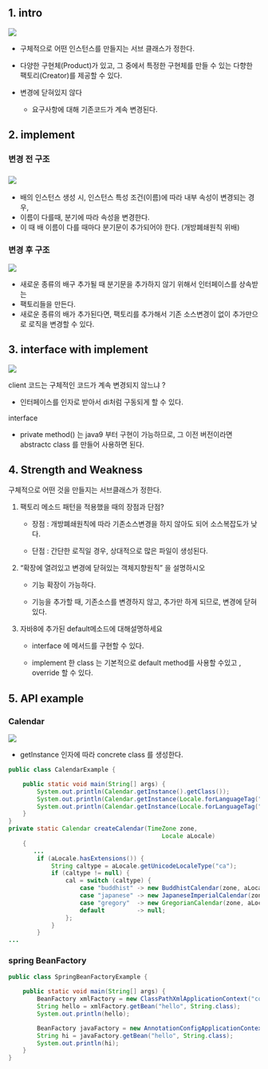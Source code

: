 ## 1. intro

![](../img/factorymethod-01.png)

- 구체적으로 어떤 인스턴스를 만들지는 서브 클래스가 정한다.

- 다양한 구현체(Product)가 있고, 그 중에서 특정한 구현체를 만들 수 있는 다향한 팩토리(Creator)를 제공할 수 있다.

- 변경에 닫혀있지 않다
  - 요구사항에 대해 기존코드가 계속 변경된다.




## 2. implement

### 변경 전 구조

### ![](../img/factorymethod-02.png)

- 배의 인스턴스 생성 시, 인스턴스 특성 조건(이름)에 따라 내부 속성이 변경되는 경우,
- 이름이 다를때, 분기에 따라 속성을 변경한다.
- 이 때 배 이름이 다를 때마다 분기문이 추가되어야 한다. (개방폐쇄원칙 위배)

### 변경 후 구조

![](../img/factorymethod-03.png)

- 새로운 종류의 배구 추가될 때 분기문을 추가하지 않기 위해서 인터페이스를 상속받는
- 팩토리들을 만든다.
- 새로운 종류의 배가 추가된다면, 팩토리를 추가해서 기존 소스변경이 없이 추가만으로 로직을 변경할 수 있다.

## 3. interface with implement

![](../img/factorymethod-04.png)

client 코드는 구체적인 코드가 계속 변경되지 않느냐 ?

- 인터페이스를 인자로 받아서 di처럼 구동되게 할 수 있다.

interface

- private method() 는 java9 부터 구현이 가능하므로, 그 이전 버전이라면 abstractc class 를 만들어 사용하면 된다.



## 4. Strength and Weakness

구체적으로 어떤 것을 만들지는 서브클래스가 정한다.

1. 팩토리 메소드 패턴을 적용했을 때의 장점과 단점?

   - 장점 : 개방폐쇄원칙에 따라 기존소스변경을 하지 않아도 되어 소스복잡도가 낮다.

   - 단점 : 간단한 로직일 경우, 상대적으로 많은 파일이 생성된다.


2. “확장에 열려있고 변경에 닫혀있는 객체지향원칙” 을 설명하시오

   - 기능 확장이 가능하다.

   - 기능을 추가할 때, 기존소스를 변경하지 않고, 추가만 하게 되므로, 변경에 닫혀있다.

3. 자바8에 추가된 default메소드에 대해설명하세요

   - interface 에 메서드를 구현할 수 있다.

   - implement 한 class 는 기본적으로 default method를 사용할 수있고 , override 할 수 있다.



## 5. API example

### Calendar

![](../img/factorymethod-05.png)

- getInstance 인자에 따라 concrete class 를 생성한다.

```java
public class CalendarExample {

    public static void main(String[] args) {
        System.out.println(Calendar.getInstance().getClass());
        System.out.println(Calendar.getInstance(Locale.forLanguageTag("th-TH-x-lvariant-TH")).getClass());
        System.out.println(Calendar.getInstance(Locale.forLanguageTag("ja-JP-x-lvariant-JP")).getClass());
    }
}
private static Calendar createCalendar(TimeZone zone,
                                           Locale aLocale)
    {
       ...
        if (aLocale.hasExtensions()) {
            String caltype = aLocale.getUnicodeLocaleType("ca");
            if (caltype != null) {
                cal = switch (caltype) {
                    case "buddhist" -> new BuddhistCalendar(zone, aLocale);
                    case "japanese" -> new JapaneseImperialCalendar(zone, aLocale);
                    case "gregory"  -> new GregorianCalendar(zone, aLocale);
                    default         -> null;
                };
            }
        }
...
```

### spring BeanFactory

```java
public class SpringBeanFactoryExample {

    public static void main(String[] args) {
        BeanFactory xmlFactory = new ClassPathXmlApplicationContext("config.xml");
        String hello = xmlFactory.getBean("hello", String.class);
        System.out.println(hello);

        BeanFactory javaFactory = new AnnotationConfigApplicationContext(Config.class);
        String hi = javaFactory.getBean("hello", String.class);
        System.out.println(hi);
    }
}
```